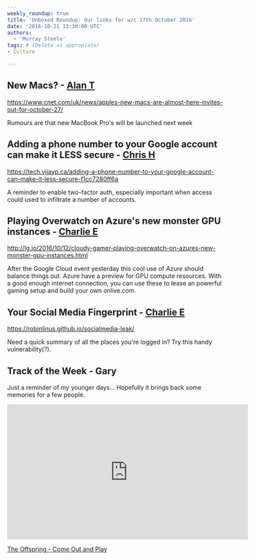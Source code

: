 ```yaml
---
weekly_roundup: true
title: 'Unboxed Roundup: Our links for w/c 17th October 2016'
date: '2016-10-21 13:30:00 UTC'
authors:
  - 'Murray Steele'
tags: # (Delete as appropiate)
- Culture

---
```


## New Macs? - [Alan T](/people#alan-thomas)

https://www.cnet.com/uk/news/apples-new-macs-are-almost-here-invites-out-for-october-27/

Rumours are that new MacBook Pro's will be launched next week

## Adding a phone number to your Google account can make it LESS secure - [Chris H](/people#chris-holmes)

https://tech.vijayp.ca/adding-a-phone-number-to-your-google-account-can-make-it-less-secure-f1cc7280ff6a

A reminder to enable two-factor auth, especially important when access could used to infiltrate a number of accounts.

## Playing Overwatch on Azure's new monster GPU instances - [Charlie E](/people#charlie-egan)

http://lg.io/2016/10/12/cloudy-gamer-playing-overwatch-on-azures-new-monster-gpu-instances.html

After the Google Cloud event yesterday this cool use of _Azure_ should balance things out. Azure have a preview for GPU compute resources. With a good enough internet connection, you can use these to lease an powerful gaming setup and build your own onlive.com.

## Your Social Media Fingerprint - [Charlie E](/people#charlie-egan)

https://robinlinus.github.io/socialmedia-leak/

Need a quick summary of all the places you're logged in? Try this handy vulnerability(?).

## Track of the Week - Gary

Just a reminder of my younger days... Hopefully it brings back some memories for a few people.

<iframe width="560" height="315" src="https://www.youtube.com/embed/XN32lLUOBzQ" frameborder="0" allowfullscreen></iframe>

[The Offspring - Come Out and Play](https://www.youtube.com/watch?v=XN32lLUOBzQ)
